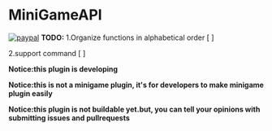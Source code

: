 # MiniGameAPI
[![paypal](https://www.newsforpublic.com/wp-content/uploads/2015/08/buy-me-a-coffee.png)](https://www.paypal.me/djdisodo/1)
**TODO:**
1.Organize functions in alphabetical order [ ]

2.support command [ ]

**Notice:this plugin is developing**

**Notice:this is not a minigame plugin, it's for developers to make minigame plugin easily**

**Notice:this plugin is not buildable yet.but, you can tell your opinions with submitting issues and pullrequests**
